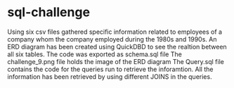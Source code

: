# sql-challenge
Using six csv files gathered specific information related to employees of a company whom the company employed during the 1980s and 1990s.
An ERD diagram has been created using QuickDBD to see the realtion between all six tables.
The code was exported as schema.sql file 
The challenge_9.png file holds the image of the ERD diagram
The Query.sql file contains the code for the queries run to retrieve the inforamtion.
All the information has been retrieved by using different JOINS in the queries.
